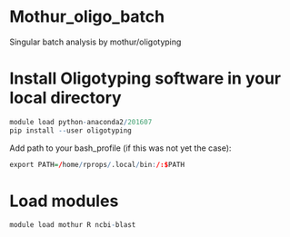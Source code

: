 # Mothur_oligo_batch
Singular batch analysis by mothur/oligotyping

# Install Oligotyping software in your local directory
```R
module load python-anaconda2/201607
pip install --user oligotyping
```
Add path to your bash_profile (if this was not yet the case):
```R
export PATH=/home/rprops/.local/bin:/:$PATH
```
#  Load modules
```R
module load mothur R ncbi-blast
```
